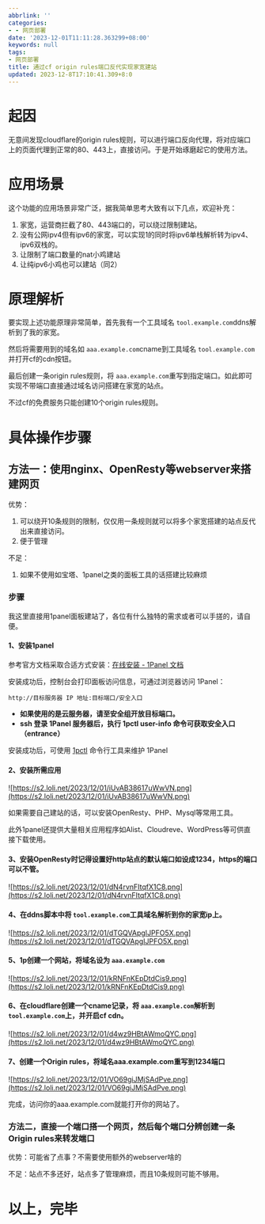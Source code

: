 ```yaml
---
abbrlink: ''
categories:
- - 网页部署
date: '2023-12-01T11:11:28.363299+08:00'
keywords: null
tags:
- 网页部署
title: 通过cf origin rules端口反代实现家宽建站
updated: 2023-12-8T17:10:41.309+8:0
---
```

# 起因

无意间发现cloudflare的origin rules规则，可以进行端口反向代理，将对应端口上的页面代理到正常的80、443上，直接访问。于是开始琢磨起它的使用方法。

# 应用场景

这个功能的应用场景非常广泛，据我简单思考大致有以下几点，欢迎补充：

1. 家宽，运营商拦截了80、443端口的，可以绕过限制建站。
2. 没有公网ipv4但有ipv6的家宽，可以实现1的同时将ipv6单栈解析转为ipv4、ipv6双栈的。
3. 让限制了端口数量的nat小鸡建站
4. 让纯ipv6小鸡也可以建站（同2）

# 原理解析

要实现上述功能原理非常简单，首先我有一个工具域名 `tool.example.com`ddns解析到了我的家宽。

然后将需要用到的域名如 `aaa.example.com`cname到工具域名 `tool.example.com`并打开cf的cdn按钮。

最后创建一条origin rules规则，将 `aaa.example.com`重写到指定端口。如此即可实现不带端口直接通过域名访问搭建在家宽的站点。

不过cf的免费服务只能创建10个origin rules规则。

# 具体操作步骤

## 方法一：使用nginx、OpenResty等webserver来搭建网页

优势：

1. 可以绕开10条规则的限制，仅仅用一条规则就可以将多个家宽搭建的站点反代出来直接访问。
2. 便于管理

不足：

1. 如果不使用如宝塔、1panel之类的面板工具的话搭建比较麻烦

### 步骤

我这里直接用1panel面板建站了，各位有什么独特的需求或者可以手搓的，请自便。

#### 1、安装1panel

参考官方文档采取合适方式安装：[在线安装 - 1Panel 文档](https://1panel.cn/docs/installation/online_installation/)

安装成功后，控制台会打印面板访问信息，可通过浏览器访问 1Panel：

```
http://目标服务器 IP 地址:目标端口/安全入口
```

* **如果使用的是云服务器，请至安全组开放目标端口。**
* **ssh 登录 1Panel 服务器后，执行 1pctl user-info 命令可获取安全入口（entrance）**

安装成功后，可使用 [1pctl](https://1panel.cn/docs/installation/cli/) 命令行工具来维护 1Panel

#### 2、安装所需应用

![https://s2.loli.net/2023/12/01/iUvAB38617uWwVN.png](https://s2.loli.net/2023/12/01/iUvAB38617uWwVN.png)

如果需要自己建站的话，可以安装OpenResty、PHP、Mysql等常用工具。

此外1panel还提供大量相关应用程序如Alist、Cloudreve、WordPress等可供直接下载使用。

#### 3、安装OpenResty时记得设置好http站点的默认端口如设成1234，https的端口可以不管。

![https://s2.loli.net/2023/12/01/dN4rvnFItqfX1C8.png](https://s2.loli.net/2023/12/01/dN4rvnFItqfX1C8.png)

#### 4、在ddns脚本中将 `tool.example.com`工具域名解析到你的家宽ip上。

![https://s2.loli.net/2023/12/01/dTGQVApgIJPFO5X.png](https://s2.loli.net/2023/12/01/dTGQVApgIJPFO5X.png)

#### 5、1p创建一个网站，将域名设为 `aaa.example.com`

![https://s2.loli.net/2023/12/01/kRNFnKEpDtdCis9.png](https://s2.loli.net/2023/12/01/kRNFnKEpDtdCis9.png)

#### 6、在cloudflare创建一个cname记录，将 `aaa.example.com`解析到 `tool.example.com`上，并开启cf cdn。

![https://s2.loli.net/2023/12/01/d4wz9HBtAWmoQYC.png](https://s2.loli.net/2023/12/01/d4wz9HBtAWmoQYC.png)

#### 7、创建一个Origin rules，将域名aaa.example.com重写到1234端口

![https://s2.loli.net/2023/12/01/VO69giJMjSAdPve.png](https://s2.loli.net/2023/12/01/VO69giJMjSAdPve.png)

完成，访问你的aaa.example.com就能打开你的网站了。

### 方法二，直接一个端口搭一个网页，然后每个端口分辨创建一条Origin rules来转发端口

优势：可能省了点事？不需要使用额外的webserver啥的

不足：站点不多还好，站点多了管理麻烦，而且10条规则可能不够用。

# 以上，完毕
